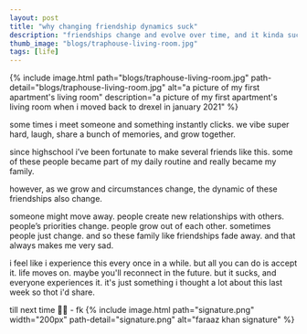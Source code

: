 ```yaml
---
layout: post
title: "why changing friendship dynamics suck"
description: "friendships change and evolve over time, and it kinda sucks"
thumb_image: "blogs/traphouse-living-room.jpg"
tags: [life]
---
```

{% include image.html path="blogs/traphouse-living-room.jpg"
                      path-detail="blogs/traphouse-living-room.jpg"
                      alt="a picture of my first apartment's living room"
                      description="a picture of my first apartment's living room when i moved back to drexel in january 2021" %}

some times i meet someone and something instantly clicks. we vibe super hard, laugh, share a bunch of memories, and grow together.

since highschool i’ve been fortunate to make several friends like this. some of these people became part of my daily routine and really became my family.

however, as we grow and circumstances change, the dynamic of these friendships also change.

someone might move away. people create new relationships with others. people’s priorities change. people grow out of each other. sometimes people just change. and so these family like friendships fade away. and that always makes me very sad.

i feel like i experience this every once in a while. but all you can do is accept it. life moves on. maybe you'll reconnect in the future. but it sucks, and everyone experiences it. it's just something i thought a lot about this last week so thot i'd share.

till next time 🙏🏽 - fk
{% include image.html path="signature.png" width="200px" path-detail="signature.png" alt="faraaz khan signature" %}